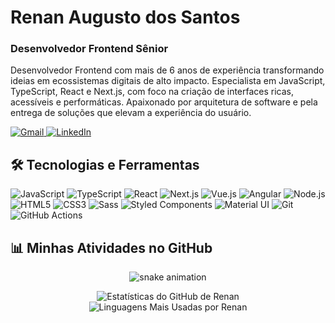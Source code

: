 # Renan Augusto dos Santos
### Desenvolvedor Frontend Sênior

Desenvolvedor Frontend com mais de 6 anos de experiência transformando ideias em ecossistemas digitais de alto impacto. Especialista em JavaScript, TypeScript, React e Next.js, com foco na criação de interfaces ricas, acessíveis e performáticas. Apaixonado por arquitetura de software e pela entrega de soluções que elevam a experiência do usuário.

<p align="left">
  <a href="mailto:renan.gabba@gmail.com" target="_blank">
    <img src="https://img.shields.io/badge/Gmail-D14836?style=for-the-badge&logo=gmail&logoColor=white" alt="Gmail"/>
  </a>
  <a href="https://www.linkedin.com/in/renan-augusto-santos/" target="_blank">
    <img src="https://img.shields.io/badge/LinkedIn-0077B5?style=for-the-badge&logo=linkedin&logoColor=white" alt="LinkedIn"/>
  </a>
</p>

## 🛠️ Tecnologias e Ferramentas

<p align="left">
  <img src="https://img.shields.io/badge/JavaScript-F7DF1E?style=for-the-badge&logo=javascript&logoColor=black" alt="JavaScript"/>
  <img src="https://img.shields.io/badge/TypeScript-3178C6?style=for-the-badge&logo=typescript&logoColor=white" alt="TypeScript"/>
  <img src="https://img.shields.io/badge/React-20232A?style=for-the-badge&logo=react&logoColor=61DAFB" alt="React"/>
  <img src="https://img.shields.io/badge/Next.js-000000?style=for-the-badge&logo=nextdotjs&logoColor=white" alt="Next.js"/>
  <img src="https://img.shields.io/badge/Vue.js-35495E?style=for-the-badge&logo=vuedotjs&logoColor=4FC08D" alt="Vue.js"/>
  <img src="https://img.shields.io/badge/Angular-DD0031?style=for-the-badge&logo=angular&logoColor=white" alt="Angular"/>
  <img src="https://img.shields.io/badge/Node.js-339933?style=for-the-badge&logo=nodedotjs&logoColor=white" alt="Node.js"/>
  <br>
  <img src="https://img.shields.io/badge/HTML5-E34F26?style=for-the-badge&logo=html5&logoColor=white" alt="HTML5"/>
  <img src="https://img.shields.io/badge/CSS3-1572B6?style=for-the-badge&logo=css3&logoColor=white" alt="CSS3"/>
  <img src="https://img.shields.io/badge/Sass-CC6699?style=for-the-badge&logo=sass&logoColor=white" alt="Sass"/>
  <img src="https://img.shields.io/badge/Styled_Components-DB7093?style=for-the-badge&logo=styled-components&logoColor=white" alt="Styled Components"/>
  <img src="https://img.shields.io/badge/Material_UI-0081CB?style=for-the-badge&logo=materialui&logoColor=white" alt="Material UI"/>
  <img src="https://img.shields.io/badge/Git-F05032?style=for-the-badge&logo=git&logoColor=white" alt="Git"/>
  <img src="https://img.shields.io/badge/GitHub_Actions-2088FF?style=for-the-badge&logo=github-actions&logoColor=white" alt="GitHub Actions"/>
</p>

## 📊 Minhas Atividades no GitHub

<p align="center">
  <img src="https://github.com/renanaugust/renanaugust/blob/output/github-contribution-grid-snake.svg" alt="snake animation"/>
</p>

<p align="center">
  <img align="center" src="https://github-readme-stats.vercel.app/api?username=renanaugust&show_icons=true&theme=dracula&include_all_commits=true&count_private=true" alt="Estatísticas do GitHub de Renan" />
  <br/>
  <img align="center" src="https://github-readme-stats.vercel.app/api/top-langs/?username=renanaugust&layout=compact&langs_count=7&theme=dracula" alt="Linguagens Mais Usadas por Renan" />
</p>

